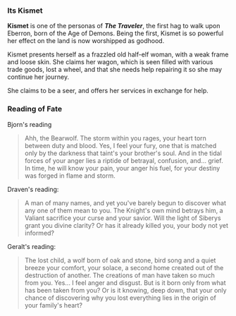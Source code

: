 ### Its Kismet
**Kismet** is one of the personas of ***The Traveler***, the first hag to walk upon Eberron, born of the Age of Demons. Being the first, Kismet is so powerful her effect on the land is now worshipped as godhood. 

Kismet presents herself as a frazzled old half-elf woman, with a weak frame and loose skin. She claims her wagon, which is seen filled with various trade goods, lost a wheel, and that she needs help repairing it so she may continue her journey.

She claims to be a seer, and offers her services in exchange for help.

### Reading of Fate

Bjorn's reading
>  Ahh, the Bearwolf. The storm within you rages, your heart torn between duty and blood. Yes, I feel your fury, one that is matched only by the darkness that taint's your brother's soul. And in the tidal forces of your anger lies a riptide of betrayal, confusion, and... grief. In time, he will know your pain, your anger his fuel, for your destiny was forged in flame and storm.

Draven's reading:
> A man of many names, and yet you've barely begun to discover what any one of them mean to you. The Knight's own mind betrays him, a Valiant sacrifice your curse and your savior. Will the light of Siberys grant you divine clarity? Or has it already killed you, your body not yet informed?

Geralt's reading:
> The lost child, a wolf born of oak and stone, bird song and a quiet breeze your comfort, your solace, a second home created out of the destruction of another. The creations of man have taken so much from you. Yes... I feel anger and disgust. But is it born only from what has been taken from you? Or is it knowing, deep down, that your only chance of discovering why you lost everything lies in the origin of your family's heart?